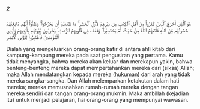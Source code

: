##### 2

<span class="ayah">هُوَ ٱلَّذِىٓ أَخْرَجَ ٱلَّذِينَ كَفَرُوا۟ مِنْ أَهْلِ ٱلْكِتَٰبِ مِن دِيَٰرِهِمْ لِأَوَّلِ ٱلْحَشْرِ ۚ مَا ظَنَنتُمْ أَن يَخْرُجُوا۟ ۖ وَظَنُّوٓا۟ أَنَّهُم مَّانِعَتُهُمْ حُصُونُهُم مِّنَ ٱللَّهِ فَأَتَىٰهُمُ ٱللَّهُ مِنْ حَيْثُ لَمْ يَحْتَسِبُوا۟ ۖ وَقَذَفَ فِى قُلُوبِهِمُ ٱلرُّعْبَ ۚ يُخْرِبُونَ بُيُوتَهُم بِأَيْدِيهِمْ وَأَيْدِى ٱلْمُؤْمِنِينَ فَٱعْتَبِرُوا۟ يَٰٓأُو۟لِى ٱلْأَبْصَٰرِ</span>

<span class="ayah_translation">Dialah yang mengeluarkan orang-orang kafir di antara ahli kitab dari kampung-kampung mereka pada saat pengusiran yang pertama. Kamu tidak menyangka, bahwa mereka akan keluar dan merekapun yakin, bahwa benteng-benteng mereka dapat mempertahankan mereka dari (siksa) Allah; maka Allah mendatangkan kepada mereka (hukuman) dari arah yang tidak mereka sangka-sangka. Dan Allah melemparkan ketakutan dalam hati mereka; mereka memusnahkan rumah-rumah mereka dengan tangan mereka sendiri dan tangan orang-orang mukmin. Maka ambillah (kejadian itu) untuk menjadi pelajaran, hai orang-orang yang mempunyai wawasan.</span>
